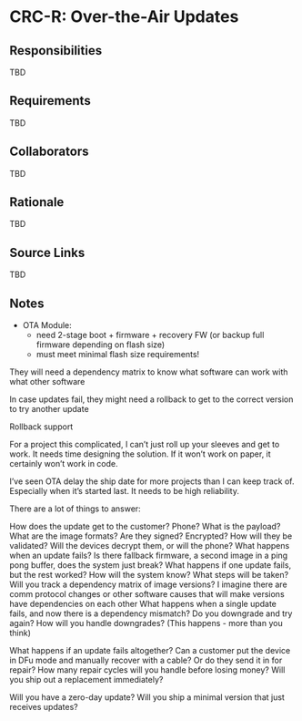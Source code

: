 # CRC-R: Over-the-Air Updates

## Responsibilities

TBD

## Requirements

TBD

## Collaborators

TBD

## Rationale

TBD

## Source Links

TBD

## Notes

* OTA Module:
    * need 2-stage boot + firmware + recovery FW (or backup full firmware depending on flash size)
    * must meet minimal flash size requirements!

They will need a dependency matrix to know what software can work with what other software 

In case updates fail, they might need a rollback to get to the correct version to try another update

Rollback support 


For a project this complicated, I can’t just roll up your sleeves and get to work. It needs time designing the solution. If it won’t work on paper, it certainly won’t work in code.

I’ve seen OTA delay the ship date for more projects than I can keep track of. Especially when it’s started last. It needs to be high reliability.

There are a lot of things to answer:

How does the update get to the customer? Phone?
What is the payload?
What are the image formats?
Are they signed? Encrypted? How will they be validated? Will the devices decrypt them, or will the phone?
What happens when an update fails? Is there fallback firmware, a second image in a ping pong buffer, does the system just break?
What happens if one update fails, but the rest worked? How will the system know? What steps will be taken?
Will you track a dependency matrix of image versions? I imagine there are comm protocol changes or other software causes that will make versions have dependencies on each other
What happens when a single update fails, and now there is a dependency mismatch? Do you downgrade and try again?
How will you handle downgrades? (This happens - more than you think)

What happens if an update fails altogether? Can a customer put the device in DFu mode and manually recover with a cable? Or do they send it in for repair?
How many repair cycles will you handle before losing money?
Will you ship out a replacement immediately?

Will you have a zero-day update?
Will you ship a minimal version that just receives updates?
